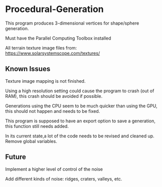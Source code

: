 # Procedural-Generation
This program produces 3-dimensional vertices for shape/sphere generation. 

Must have the Parallel Computing Toolbox installed

All terrain texture image files from: https://www.solarsystemscope.com/textures/

## Known Issues

Texture image mapping is not finished.

Using a high resolution setting could cause the program to crash (out of RAM), this crash should be avoided if possible.

Generations using the CPU seem to be much quicker than using the GPU, this should not happen and needs to be fixed.

This program is supposed to have an export option to save a generation, this function still needs added.

In its current state,a lot of the code needs to be revised and cleaned up. Remove global variables.

## Future

Implement a higher level of control of the noise

Add different kinds of noise: ridges, craters, valleys, etc.
